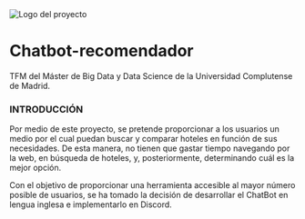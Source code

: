 
<img align="center" src="C:\Users\lydia\Desktop\LogoPequeño.PNG" alt="Logo del proyecto">

# Chatbot-recomendador

TFM del Máster de Big Data y Data Science de la Universidad Complutense de Madrid.

### INTRODUCCIÓN
Por medio de este proyecto, se pretende proporcionar a los usuarios un medio por el cual puedan buscar y comparar hoteles en función de sus necesidades. De esta manera, no tienen que gastar tiempo navegando por la web, en búsqueda de hoteles, y, posteriormente, determinando cuál es la mejor opción.

Con el objetivo de proporcionar una herramienta accesible al mayor número posible de usuarios, se ha tomado la decisión de desarrollar el ChatBot en lengua inglesa e implementarlo en Discord. 


